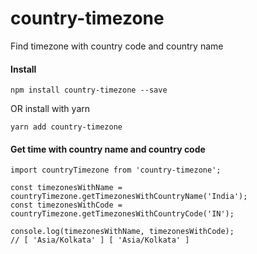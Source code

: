# country-timezone
Find timezone with country code and country name

#### Install
```
npm install country-timezone --save
```
OR install with yarn
```
yarn add country-timezone
```

#### Get time with country name and country code
```
import countryTimezone from 'country-timezone';

const timezonesWithName = countryTimezone.getTimezonesWithCountryName('India');
const timezonesWithCode = countryTimezone.getTimezonesWithCountryCode('IN');

console.log(timezonesWithName, timezonesWithCode);
// [ 'Asia/Kolkata' ] [ 'Asia/Kolkata' ]
```
